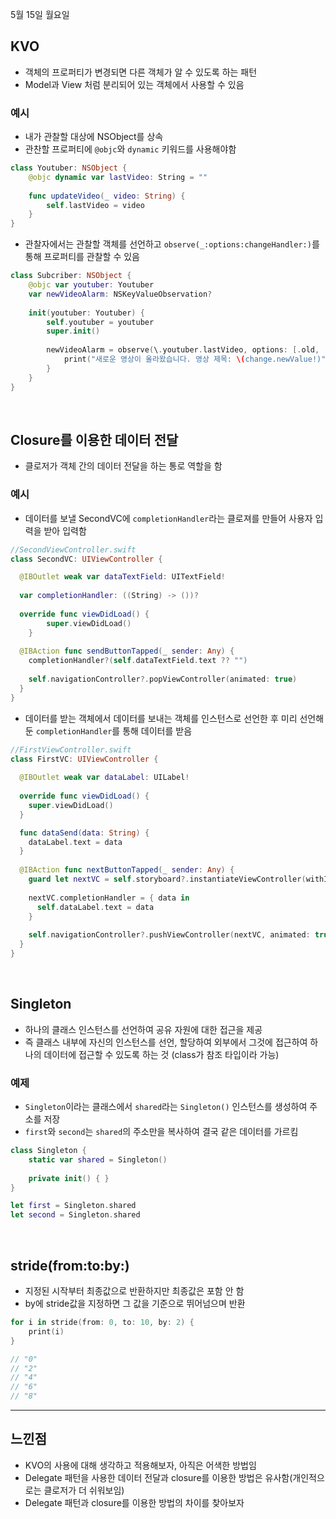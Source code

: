 5월 15일 월요일

## KVO
- 객체의 프로퍼티가 변경되면 다른 객체가 알 수 있도록 하는 패턴
- Model과 View 처럼 분리되어 있는 객체에서 사용할 수 있음

### 예시
- 내가 관찰할 대상에 NSObject를 상속
- 관찬할 프로퍼티에 `@objc`와 `dynamic` 키워드를 사용해야함

```swift
class Youtuber: NSObject {
    @objc dynamic var lastVideo: String = ""
    
    func updateVideo(_ video: String) {
        self.lastVideo = video
    }
}
```

- 관찰자에서는 관찰할 객체를 선언하고 `observe(_:options:changeHandler:)`를 통해 프로퍼티를 관찰할 수 있음

```swift
class Subcriber: NSObject {
    @objc var youtuber: Youtuber
    var newVideoAlarm: NSKeyValueObservation?
    
    init(youtuber: Youtuber) {
        self.youtuber = youtuber
        super.init()
        
        newVideoAlarm = observe(\.youtuber.lastVideo, options: [.old, .new]) { video, change in
            print("새로운 영상이 올라왔습니다. 영상 제목: \(change.newValue!)")
        }
    }
}
```

</br>

## Closure를 이용한 데이터 전달
- 클로저가 객체 간의 데이터 전달을 하는 통로 역할을 함

### 예시
- 데이터를 보낼 SecondVC에 `completionHandler`라는 클로져를 만들어 사용자 입력을 받아 입력함
```swift
//SecondViewController.swift
class SecondVC: UIViewController {

  @IBOutlet weak var dataTextField: UITextField!
  
  var completionHandler: ((String) -> ())?
  
  override func viewDidLoad() {
        super.viewDidLoad()
    }
    
  @IBAction func sendButtonTapped(_ sender: Any) {
    completionHandler?(self.dataTextField.text ?? "")
    
    self.navigationController?.popViewController(animated: true)
  }
}
```

- 데이터를 받는 객체에서 데이터를 보내는 객체를 인스턴스로 선언한 후 미리 선언해둔 `completionHandler`를 통해 데이터를 받음

```swift
//FirstViewController.swift
class FirstVC: UIViewController {
  
  @IBOutlet weak var dataLabel: UILabel!
  
  override func viewDidLoad() {
    super.viewDidLoad()
  }

  func dataSend(data: String) {
    dataLabel.text = data
  }
  
  @IBAction func nextButtonTapped(_ sender: Any) {
    guard let nextVC = self.storyboard?.instantiateViewController(withIdentifier: "SecondVC") as? SecondVC else { return }
    
    nextVC.completionHandler = { data in
      self.dataLabel.text = data
    }
    
    self.navigationController?.pushViewController(nextVC, animated: true)
  }
}
```

</br>

## Singleton
- 하나의 클래스 인스턴스를 선언하여 공유 자원에 대한 접근을 제공
- 즉 클래스 내부에 자신의 인스턴스를 선언, 할당하여 외부에서 그것에 접근하여 하나의 데이터에 접근할 수 있도록 하는 것 (class가 참조 타입이라 가능)

### 예제
- `Singleton`이라는 클래스에서 `shared`라는 `Singleton()` 인스턴스를 생성하여 주소를 저장
- `first`와 `second`는 `shared`의 주소만을 복사하여 결국 같은 데이터를 가르킴
```swift
class Singleton {
    static var shared = Singleton()
    
    private init() { }
}

let first = Singleton.shared
let second = Singleton.shared
```

</br>

## stride(from:to:by:)
- 지정된 시작부터 최종값으로 반환하지만 최종값은 포함 안 함
- by에 stride값을 지정하면 그 값을 기준으로 뛰어넘으며 반환

```swift
for i in stride(from: 0, to: 10, by: 2) {
    print(i)
}

// "0"
// "2"
// "4"
// "6"
// "8"
```

---
## 느낀점
- KVO의 사용에 대해 생각하고 적용해보자, 아직은 어색한 방법임
- Delegate 패턴을 사용한 데이터 전달과 closure를 이용한 방법은 유사함(개인적으로는 클로저가 더 쉬워보임)
- Delegate 패턴과 closure를 이용한 방법의 차이를 찾아보자
